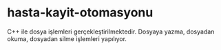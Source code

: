 # hasta-kayit-otomasyonu

C++ ile dosya işlemleri gerçekleştirilmektedir. Dosyaya yazma, dosyadan okuma, dosyadan silme işlemleri yapılıyor.
